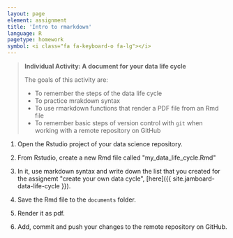 ```yaml
---
layout: page
element: assignment
title: 'Intro to rmarkdown'
language: R
pagetype: homework
symbol: <i class="fa fa-keyboard-o fa-lg"></i>
---
```


> **Individual Activity: A document for your data life cycle**
>
> The goals of this activity are:
> - To remember the steps of the data life cycle
> - To practice mrakdown syntax
> - To use rmarkdown functions that render a PDF file from an Rmd file
> - To remember basic steps of version control with `git` when working with a remote repository on GitHub

1. Open the Rstudio project of your data science repository.
2. From Rstudio, create a new Rmd file called "my_data_life_cycle.Rmd"
3. In it, use markdown syntax and write down the list that you created for the assignemt "create your own data cycle", [here]({{ site.jamboard-data-life-cycle }}).
1. Save the Rmd file to the `documents` folder.
1. Render it as pdf.
1. Add, commit and push your changes to the remote repository on GitHub.





   <!--
   5. Run the following code `sum(dispersal_mode == "lemur")`. Is it the same as the number of plant species that are dispersed by lemurs?
   6. Now run the code `sum(TRUE)`, `sum(FALSE)`, `sum(c(TRUE, TRUE))`. Can you explain why  
   -->


<!-- ** Day 2**

> **Activity 2: Goals**
>
> -

---

{% include assignment.html %}

2. Clone your repository in a local directory using Rstudio
  - You can find last lecture slides [here]({{ site.baseurl }}/materials/01_RIntro_VersionControl/01_RIntro_VersionControl.html){:target="_blank"}
3. Open the .R file and check its general structure
4. Comment and create sections within the R code file (e.g., libraries, data, plots, etc)

```r
# LIBS -----------------------------
# Some notes
library(tidyverse)
library(lubridate)

# DATA -----------------------------
# Some notes
dat1<-read.csv("file2.csv")
```

5. Using ``help(function)`` or ``?function`` describe what is being done in each section of the code

6. Commit your changes

9. Relabel and, if it is necessary, create new folders to organize your project for reproducibility
  * Check [here](http://www.datacarpentry.org/semester-biology/materials/project-structure/){:target="_blank"} for further information and examples
10. Commit your final changes
11. Check your commits history on your Github repository


## Assignment potential solution

* [Here](https://github.com/GlobalEcologyBiogeography/projects-structure-susyelo.git) you can see an example of how to solve the assignment.
* You can also access the files directly [here](../../solutions/Week2_solution/) -->
